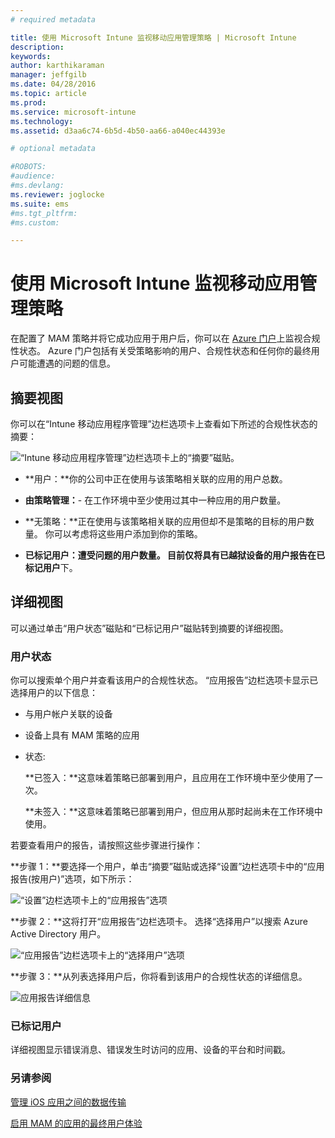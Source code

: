 ```yaml
---
# required metadata

title: 使用 Microsoft Intune 监视移动应用管理策略 | Microsoft Intune
description:
keywords:
author: karthikaraman
manager: jeffgilb
ms.date: 04/28/2016
ms.topic: article
ms.prod:
ms.service: microsoft-intune
ms.technology:
ms.assetid: d3aa6c74-6b5d-4b50-aa66-a040ec44393e

# optional metadata

#ROBOTS:
#audience:
#ms.devlang:
ms.reviewer: joglocke
ms.suite: ems
#ms.tgt_pltfrm:
#ms.custom:

---
```


# 使用 Microsoft Intune 监视移动应用管理策略
在配置了 MAM 策略并将它成功应用于用户后，你可以在 [Azure 门户](https://portal.azure.com)上监视合规性状态。 Azure 门户包括有关受策略影响的用户、合规性状态和任何你的最终用户可能遭遇的问题的信息。
## 摘要视图
你可以在“Intune 移动应用程序管理”边栏选项卡上查看如下所述的合规性状态的摘要：


![“Intune 移动应用程序管理”边栏选项卡上的“摘要”磁贴。](../media/mam-azure-portal-user-status-summary.png)

-   **用户：**你的公司中正在使用与该策略相关联的应用的用户总数。

-   **由策略管理：**- 在工作环境中至少使用过其中一种应用的用户数量。

-   **无策略：**正在使用与该策略相关联的应用但却不是策略的目标的用户数量。  你可以考虑将这些用户添加到你的策略。

- **已标记用户：**遭受问题的用户数量。 目前仅将具有已越狱设备的用户报告在**已标记用户**下。


## 详细视图
可以通过单击“用户状态”磁贴和“已标记用户”磁贴转到摘要的详细视图。

### 用户状态
你可以搜索单个用户并查看该用户的合规性状态。 “应用报告”边栏选项卡显示已选择用户的以下信息：
- 与用户帐户关联的设备
- 设备上具有 MAM 策略的应用
- 状态:

  **已签入：**这意味着策略已部署到用户，且应用在工作环境中至少使用了一次。

  **未签入：**这意味着策略已部署到用户，但应用从那时起尚未在工作环境中使用。

若要查看用户的报告，请按照这些步骤进行操作：

**步骤 1：**要选择一个用户，单击“摘要”磁贴或选择“设置”边栏选项卡中的“应用报告(按用户)”选项，如下所示：

![“设置”边栏选项卡上的“应用报告”选项](../media/mam-azure-portal-app-reporting-by-user-settings-blade.png)

**步骤 2：**这将打开“应用报告”边栏选项卡。 选择“选择用户”以搜索 Azure Active Directory 用户。

![“应用报告”边栏选项卡上的“选择用户”选项](../media/mam-azure-portal-app-reporting-select-user.png)

**步骤 3：**从列表选择用户后，你将看到该用户的合规性状态的详细信息。

![应用报告详细信息](../media/mam-azure-portal-app-reporting-by-user.png)
### 已标记用户
详细视图显示错误消息、错误发生时访问的应用、设备的平台和时间戳。  

### 另请参阅
[管理 iOS 应用之间的数据传输](manage-data-transfer-between-ios-apps-with-microsoft-intune.md)

[启用 MAM 的应用的最终用户体验](end-user-experience-for-mam-enabled-apps-with-microsoft-intune.md)


<!--HONumber=Jun16_HO2-->


